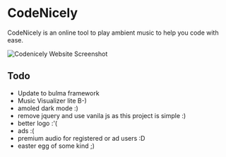 # CodeNicely

CodeNicely is an online tool to play ambient music to help you code with ease.

![Codenicely Website Screenshot](https://cdn.rawgit.com/mobihack/codenicely/53a6766b/docs/codenicely-screenshot.png)


## Todo

* Update to bulma framework
* Music Visualizer lite B-)
* amoled dark mode :)
* remove jquery and use vanila js as this project is simple :)
* better logo :'(
* ads :(
* premium audio for registered or ad users :D
* easter egg of some kind ;)
